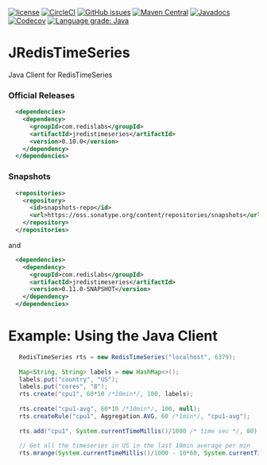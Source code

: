 [![license](https://img.shields.io/github/license/RedisTimeSeries/JRedisTimeSeries.svg)](https://github.com/RedisTimeSeries/JRedisTimeSeries)
[![CircleCI](https://circleci.com/gh/RedisTimeSeries/JRedisTimeSeries/tree/master.svg?style=svg)](https://circleci.com/gh/RedisTimeSeries/JRedisTimeSeries/tree/master)
[![GitHub issues](https://img.shields.io/github/release/RedisTimeSeries/JRedisTimeSeries.svg)](https://github.com/RedisTimeSeries/JRedisTimeSeries/releases/latest)
[![Maven Central](https://maven-badges.herokuapp.com/maven-central/com.redislabs/jredistimeseries/badge.svg)](https://maven-badges.herokuapp.com/maven-central/com.redislabs/jredistimeseries)
[![Javadocs](https://www.javadoc.io/badge/com.redislabs/jredistimeseries.svg)](https://www.javadoc.io/doc/com.redislabs/jredistimeseries)
[![Codecov](https://codecov.io/gh/RedisTimeSeries/JRedisTimeSeries/branch/master/graph/badge.svg)](https://codecov.io/gh/RedisTimeSeries/JRedisTimeSeries)
[![Language grade: Java](https://img.shields.io/lgtm/grade/java/g/RedisTimeSeries/JRedisTimeSeries.svg?logo=lgtm&logoWidth=18)](https://lgtm.com/projects/g/RedisTimeSeries/JRedisTimeSeries/context:java)

# JRedisTimeSeries
Java Client for RedisTimeSeries

### Official Releases

```xml
  <dependencies>
    <dependency>
      <groupId>com.redislabs</groupId>
      <artifactId>jredistimeseries</artifactId>
      <version>0.10.0</version>
    </dependency>
  </dependencies>
```

### Snapshots

```xml
  <repositories>
    <repository>
      <id>snapshots-repo</id>
      <url>https://oss.sonatype.org/content/repositories/snapshots</url>
    </repository>
  </repositories>
```

and

```xml
  <dependencies>
    <dependency>
      <groupId>com.redislabs</groupId>
      <artifactId>jredistimeseries</artifactId>
      <version>0.11.0-SNAPSHOT</version>
    </dependency>
  </dependencies>
```


# Example: Using the Java Client

```java
   RedisTimeSeries rts = new RedisTimeSeries("localhost", 6379);
   
   Map<String, String> labels = new HashMap<>();
   labels.put("country", "US");
   labels.put("cores", "8"); 
   rts.create("cpu1", 60*10 /*10min*/, 100, labels);
   
   rts.create("cpu1-avg", 60*10 /*10min*/, 100, null);
   rts.createRule("cpu1", Aggregation.AVG, 60 /*1min*/, "cpu1-avg");
   
   rts.add("cpu1", System.currentTimeMillis()/1000 /* time sec */, 80);
   
   // Get all the timeseries in US in the last 10min average per min  
   rts.mrange(System.currentTimeMillis()/1000 - 10*60, System.currentTimeMillis()/1000, Aggregation.AVG, 60, "country=US")
```
